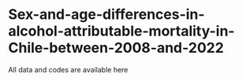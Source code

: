 # Sex-and-age-differences-in-alcohol-attributable-mortality-in-Chile-between-2008-and-2022
All data and codes are available here
